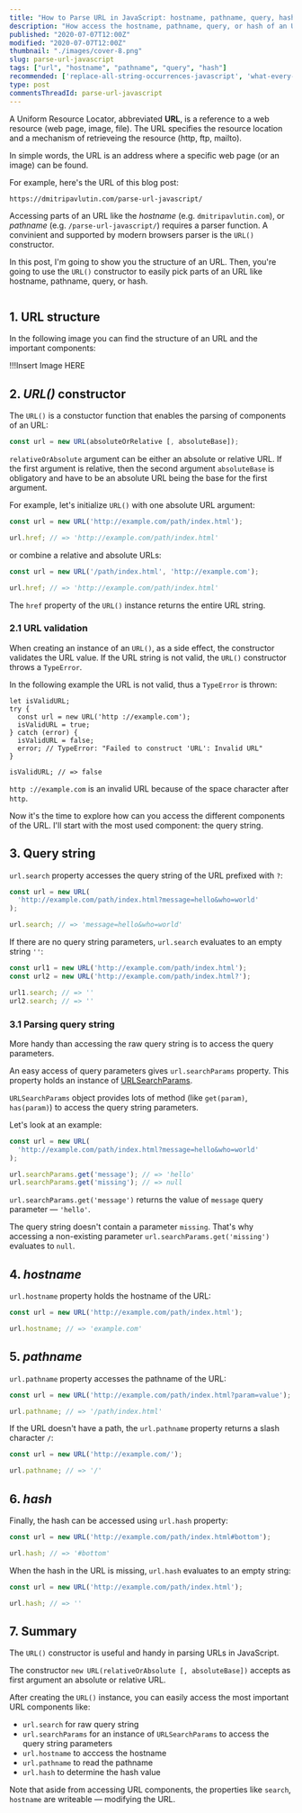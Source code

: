 ```yaml
---
title: "How to Parse URL in JavaScript: hostname, pathname, query, hash"
description: "How access the hostname, pathname, query, or hash of an URL in JavaScript."
published: "2020-07-07T12:00Z"
modified: "2020-07-07T12:00Z"
thumbnail: "./images/cover-8.png"
slug: parse-url-javascript
tags: ["url", "hostname", "pathname", "query", "hash"]
recommended: ['replace-all-string-occurrences-javascript', 'what-every-javascript-developer-should-know-about-unicode']
type: post
commentsThreadId: parse-url-javascript
---
```


A Uniform Resource Locator, abbreviated **URL**, is a reference to a web resource (web page, image, file). The URL specifies the resource location and a mechanism of retrieveing the resource (http, ftp, mailto).  

In simple words, the URL is an address where a specific web page (or an image) can be found.  

For example, here's the URL of this blog post:

```
https://dmitripavlutin.com/parse-url-javascript/
```

Accessing parts of an URL like the *hostname* (e.g. `dmitripavlutin.com`), or *pathname* (e.g. `/parse-url-javascript/`) requires a parser function. A convinient and supported by modern browsers parser is the `URL()` constructor.  

In this post, I'm going to show you the structure of an URL. Then, you're going to use the `URL()` constructor to easily pick parts of an URL like hostname, pathname, query, or hash.  

```toc
```

## 1. URL structure

In the following image you can find the structure of an URL and the important components:

!!!Insert Image HERE

## 2. *URL()* constructor

The `URL()` is a constuctor function that enables the parsing of components of an URL:

```javascript
const url = new URL(absoluteOrRelative [, absoluteBase]);
```

`relativeOrAbsolute` argument can be either an absolute or relative URL. If the first argument is relative, then the second argument `absoluteBase` is obligatory and have to be an absolute URL being the base for the first argument.   


For example, let's initialize `URL()` with one absolute URL argument:

```javascript
const url = new URL('http://example.com/path/index.html');

url.href; // => 'http://example.com/path/index.html'
```

or combine a relative and absolute URLs:

```javascript
const url = new URL('/path/index.html', 'http://example.com');

url.href; // => 'http://example.com/path/index.html'
```

The `href` property of the `URL()` instance returns the entire URL string.  

### 2.1 URL validation

When creating an instance of an `URL()`, as a side effect, the constructor validates
the URL value. If the URL string is not valid, the `URL()` constructor throws a `TypeError`.  

In the following example the URL is not valid, thus a `TypeError` is thrown:

```javascript{7}
let isValidURL;
try {
  const url = new URL('http ://example.com');
  isValidURL = true;
} catch (error) {
  isValidURL = false;
  error; // TypeError: "Failed to construct 'URL': Invalid URL"
}

isValidURL; // => false
```

`http ://example.com` is an invalid URL because of the space character after `http`.  

Now it's the time to explore how can you access the different components of the URL. I'll start with
the most used component: the query string.  

## 3. Query string

`url.search` property accesses the query string of the URL prefixed with `?`:

```javascript
const url = new URL(
  'http://example.com/path/index.html?message=hello&who=world'
);

url.search; // => 'message=hello&who=world'
```

If there are no query string parameters, `url.search` evaluates to an empty string `''`:

```javascript
const url1 = new URL('http://example.com/path/index.html');
const url2 = new URL('http://example.com/path/index.html?');

url1.search; // => ''
url2.search; // => ''
```

### 3.1 Parsing query string

More handy than accessing the raw query string is to access the query parameters.  

An easy access of query parameters gives `url.searchParams` property. This property holds an instance of [URLSearchParams](https://developer.mozilla.org/en-US/docs/Web/API/URLSearchParams).  

`URLSearchParams` object provides lots of method (like `get(param)`, `has(param)`) to access the query string parameters.  

Let's look at an example:

```javascript
const url = new URL(
  'http://example.com/path/index.html?message=hello&who=world'
);

url.searchParams.get('message'); // => 'hello'
url.searchParams.get('missing'); // => null
```

`url.searchParams.get('message')` returns the value of `message` query parameter &mdash; `'hello'`.  

The query string doesn't contain a parameter `missing`. That's why accessing a non-existing parameter `url.searchParams.get('missing')` evaluates to 
`null`.  

## 4. *hostname*

`url.hostname` property holds the hostname of the URL:

```javascript
const url = new URL('http://example.com/path/index.html');

url.hostname; // => 'example.com'
```

## 5. *pathname*

`url.pathname` property accesses the pathname of the URL:

```javascript
const url = new URL('http://example.com/path/index.html?param=value');

url.pathname; // => '/path/index.html'
```

If the URL doesn't have a path, the `url.pathname` property returns a slash character `/`:

```javascript
const url = new URL('http://example.com/');

url.pathname; // => '/'
```

## 6. *hash*

Finally, the hash can be accessed using `url.hash` property:

```javascript
const url = new URL('http://example.com/path/index.html#bottom');

url.hash; // => '#bottom'
```

When the hash in the URL is missing, `url.hash` evaluates to an empty string:

```javascript
const url = new URL('http://example.com/path/index.html');

url.hash; // => ''
```

## 7. Summary

The `URL()` constructor is useful and handy in parsing URLs in JavaScript.  

The constructor `new URL(relativeOrAbsolute [, absoluteBase])` accepts as first argument an absolute or relative URL.  

After creating the `URL()` instance, you can easily access the most important URL components like:

* `url.search` for raw query string
* `url.searchParams` for an instance of `URLSearchParams` to access the query string parameters
* `url.hostname` to acccess the hostname
* `url.pathname` to read the pathname
* `url.hash` to determine the hash value

Note that aside from accessing URL components, the properties like `search`, `hostname` are writeable &mdash; modifying the URL.  

